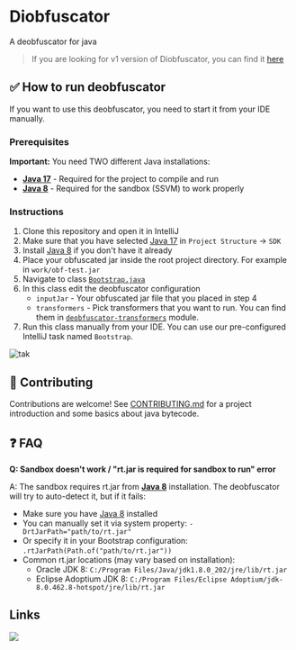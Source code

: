 # Diobfuscator
A deobfuscator for java

> If you are looking for v1 version of Diobfuscator, you can find it [here](https://github.com/narumii/Deobfuscator/tree/v1)

## ✅ How to run deobfuscator
If you want to use this deobfuscator, you need to start it from your IDE manually.

### Prerequisites
**Important:** You need TWO different Java installations:
- **[Java 17](https://adoptium.net/temurin/releases/?version=17)** - Required for the project to compile and run
- **[Java 8](https://adoptium.net/temurin/releases/?version=8)** - Required for the sandbox (SSVM) to work properly

### Instructions
1. Clone this repository and open it in IntelliJ
2. Make sure that you have selected [Java 17](https://adoptium.net/temurin/releases/?version=17) in `Project Structure` -> `SDK`
3. Install [Java 8](https://adoptium.net/temurin/releases/?version=8) if you don't have it already
4. Place your obfuscated jar inside the root project directory. For example in `work/obf-test.jar`
5. Navigate to class [`Bootstrap.java`](./deobfuscator-impl/src/test/java/Bootstrap.java)
6. In this class edit the deobfuscator configuration
    - `inputJar` - Your obfuscated jar file that you placed in step 4
    - `transformers` - Pick transformers that you want to run. You can find them in [`deobfuscator-transformers`](./deobfuscator-transformers/src/main/java/uwu/narumi/deobfuscator/core/other) module.
7. Run this class manually from your IDE. You can use our pre-configured IntelliJ task named `Bootstrap`.

![tak](./assets/run-deobfuscator.gif)

## 🔧 Contributing
Contributions are welcome! See [CONTRIBUTING.md](./CONTRIBUTING.md) for a project introduction and some basics about java bytecode.

## ❓ FAQ

**Q: Sandbox doesn't work / "rt.jar is required for sandbox to run" error**

A: The sandbox requires rt.jar from **[Java 8](https://adoptium.net/temurin/releases/?version=8)** installation. The deobfuscator will try to auto-detect it, but if it fails:
- Make sure you have [Java 8](https://adoptium.net/temurin/releases/?version=8) installed
- You can manually set it via system property: `-DrtJarPath="path/to/rt.jar"`
- Or specify it in your Bootstrap configuration: `.rtJarPath(Path.of("path/to/rt.jar"))`
- Common rt.jar locations (may vary based on installation):
  - Oracle JDK 8: `C:/Program Files/Java/jdk1.8.0_202/jre/lib/rt.jar`
  - Eclipse Adoptium JDK 8: `C:/Program Files/Eclipse Adoptium/jdk-8.0.462.8-hotspot/jre/lib/rt.jar`

## Links

<a href="https://discord.gg/tRU27KtPAZ"><img src="https://discordapp.com/api/guilds/900083350314811432/widget.png?style=banner2"/></a>

